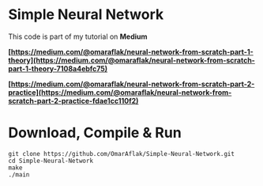 # Simple Neural Network

This code is part of my tutorial on **Medium**

**[https://medium.com/@omaraflak/neural-network-from-scratch-part-1-theory](https://medium.com/@omaraflak/neural-network-from-scratch-part-1-theory-7108a4ebfc75)**

**[https://medium.com/@omaraflak/neural-network-from-scratch-part-2-practice](https://medium.com/@omaraflak/neural-network-from-scratch-part-2-practice-fdae1cc110f2)**

# Download, Compile & Run

```
git clone https://github.com/OmarAflak/Simple-Neural-Network.git
cd Simple-Neural-Network
make
./main
```
